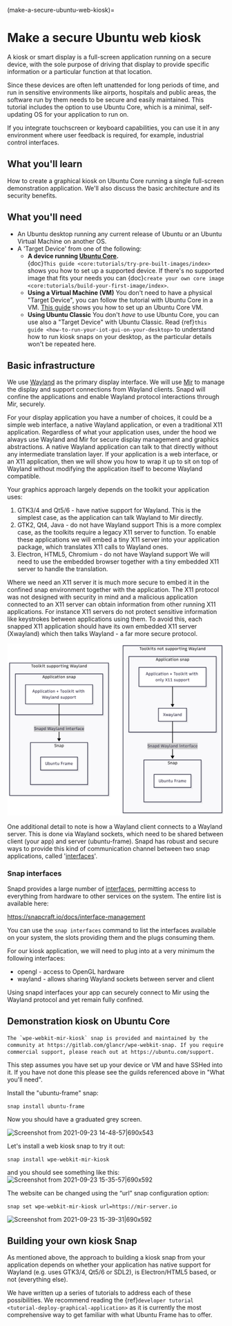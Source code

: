 (make-a-secure-ubuntu-web-kiosk)=

# Make a secure Ubuntu web kiosk

A kiosk or smart display is a full-screen application running on a secure device, with the sole purpose of driving that display to provide specific information or a particular function at that location.

Since these devices are often left unattended for long periods of time, and run in sensitive environments like airports, hospitals and public areas, the software run by them needs to be secure and easily maintained. This tutorial includes the option to use Ubuntu Core, which is a minimal, self-updating OS for your application to run on.

If you integrate touchscreen or keyboard capabilities, you can use it in any environment where user feedback is required, for example, industrial control interfaces.

## What you'll learn

How to create a graphical kiosk on Ubuntu Core running a single full-screen demonstration application. We'll also discuss the basic architecture and its security benefits.

## What you'll need

- An Ubuntu desktop running any current release of Ubuntu or an Ubuntu Virtual Machine on another OS.
- A 'Target Device' from one of the following:
  - **A device running [Ubuntu Core](https://ubuntu.com/core).**<br /> {doc}`This guide <core:tutorials/try-pre-built-images/index>` shows you how to set up a supported device. If there's no supported image that fits your needs you can {doc}`create your own core image <core:tutorials/build-your-first-image/index>`.
  - **Using a Virtual Machine (VM)** You don't need to have a physical "Target Device", you can follow the tutorial with Ubuntu Core in a VM. [This guide](https://ubuntu.com/tutorials/ubuntu-core-preparing-a-virtual-machine-with-graphics-support) shows you how to set up an Ubuntu Core VM.
  - **Using Ubuntu Classic** You don't *have* to use Ubuntu Core, you can use also a "Target Device" with Ubuntu Classic. Read {ref}`this guide <how-to-run-your-iot-gui-on-your-desktop>` to understand how to run kiosk snaps on your desktop, as the particular details won't be repeated here.

## Basic infrastructure

We use [Wayland](https://wayland.freedesktop.org/) as the primary display interface. We will use [Mir](https://mir-server.io/) to manage the display and support connections from Wayland clients. Snapd will confine the applications and enable Wayland protocol interactions through Mir, securely.

For your display application you have a number of choices, it could be a simple web interface, a native Wayland application, or even a traditional X11 application. Regardless of what your application uses, under the hood we always use Wayland and Mir for secure display management and graphics abstractions. A native Wayland application can talk to that directly without any intermediate translation layer. If your application is a web interface, or an X11 application, then we will show you how to wrap it up to sit on top of Wayland without modifying the application itself to become Wayland compatible.

Your graphics approach largely depends on the toolkit your application uses:

1. GTK3/4 and Qt5/6 - have native support for Wayland. This is the simplest case, as the application can talk Wayland to Mir directly.
1. GTK2, Qt4, Java - do not have Wayland support This is a more complex case, as the toolkits require a legacy X11 server to function. To enable these applications we will embed a tiny X11 server into your application package, which translates X11 calls to Wayland ones.
1. Electron, HTML5, Chromium - do not have Wayland support We will need to use the embedded browser together with a tiny embedded X11 server to handle the translation.

Where we need an X11 server it is much more secure to embed it in the confined snap environment together with the application. The X11 protocol was not designed with security in mind and a malicious application connected to an X11 server can obtain information from other running X11 applications. For instance X11 servers do not protect sensitive information like keystrokes between applications using them. To avoid this, each snapped X11 application should have its own embedded X11 server (Xwayland) which then talks Wayland - a far more secure protocol.

![mir-kiosk-architectures 14-48-57|690x543](mir-kiosk-architectures.png)

One additional detail to note is how a Wayland client connects to a Wayland server. This is done via Wayland sockets, which need to be shared between client (your app) and server (ubuntu-frame). Snapd has robust and secure ways to provide this kind of communication channel between two snap applications, called '[interfaces](https://snapcraft.io/docs/interface-management)'.

### Snap interfaces

Snapd provides a large number of [interfaces](https://snapcraft.io/docs/interface-management), permitting access to everything from hardware to other services on the system. The entire list is available here:

<https://snapcraft.io/docs/interface-management>

You can use the `snap interfaces` command to list the interfaces available on your system, the slots providing them and the plugs consuming them.

For our kiosk application, we will need to plug into at a very minimum the following interfaces:

- opengl - access to OpenGL hardware
- wayland - allows sharing Wayland sockets between server and client

Using snapd interfaces your app can securely connect to Mir using the Wayland protocol and yet remain fully confined.

## Demonstration kiosk on Ubuntu Core

```{important}
The `wpe-webkit-mir-kiosk` snap is provided and maintained by the community at https://gitlab.com/glancr/wpe-webkit-snap. If you require commercial support, please reach out at https://ubuntu.com/support.
```

This step assumes you have set up your device or VM and have SSHed into it. If you have not done this please see the guilds referenced above in "What you'll need".

Install the "ubuntu-frame" snap:

```text
snap install ubuntu-frame
```

Now you should have a graduated grey screen.

![Screenshot from 2021-09-23 14-48-57|690x543](22737d7bf315f4c377b816f579d6a8fce8f96e2c.png)

Let's install a web kiosk snap to try it out:

```text
snap install wpe-webkit-mir-kiosk
```

and you should see something like this:
![Screenshot from 2021-09-23 15-35-57|690x592](25b062438d89913b4902c3b7cb4b859e048fce2f.jpeg)

The website can be changed using the “url” snap configuration option:

```text
snap set wpe-webkit-mir-kiosk url=https://mir-server.io
```

![Screenshot from 2021-09-23 15-39-31|690x592](c54d5843abfd63adcfb81c40901372c77e911a70.jpeg)

## Building your own kiosk Snap

As mentioned above, the approach to building a kiosk snap from your application depends on whether your application has native support for Wayland (e.g. uses GTK3/4, Qt5/6 or SDL2), is Electron/HTML5 based, or not (everything else).

We have written up a series of tutorials to address each of these possibilities. We recommend reading the {ref}`developer tutorial <tutorial-deploy-graphical-application>` as it is currently the most comprehensive way to get familiar with what Ubuntu Frame has to offer.
